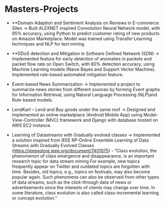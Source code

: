 # Masters-Projects

* **Domain Adaption and Sentiment Analysis on Reviews in E-commerce Sites ->
Built ALEXNET inspired Convolution Neural Network model, with 85% accuracy, using Python to predict customer rating of new products on Amazon Marketplace. Model was trained using Transfer Learning techniques and NLP for text mining.

* **DDoS detection and Mitigation in Software Defined Network (SDN) ->
Implemented feature for early detection of anomalies in packets and packet flow rate on Open Switch, with 80% detection accuracy, using Machine Learning models (Naive Bayes and Support Vector Machine). Implemented rule-based automated mitigation feature.

* Event-based News Summarization ->
Implemented a project to summarize news stories from different sources by forming Event graphs for Information Retrieval, using Natural Language Processing (NLP)and Rule-based models.

* LendKart – Lend and Buy goods under the same roof ->
Designed and implemented an online marketplace (Android Mobile App) using Model-View-Controller (MVC) framework and Django with database hosted on AWS EC2 instance.

* Learning of Datastreams with Gradually evolved classes ->
Implemented a solution inspired from IEEE RP-Online Ensemble Learning of Data Streams with Gradually Evolved Classes (https://ieeexplore.ieee.org/document/7401075) - "Class evolution, the phenomenon of class emergence and disappearance, is an important research topic for data stream mining For example, new topics frequently appear on Twitter and outdated topics are forgotten with time. Besides, old topics, e.g., topics on festivals, may also become popular again. Such phenomena can also be observed from other types of data streams, such as the click-through data of news or advertisements since the interests of clients may change over time. In some literature, class evolution is also called class-incremental learning or concept evolution."

